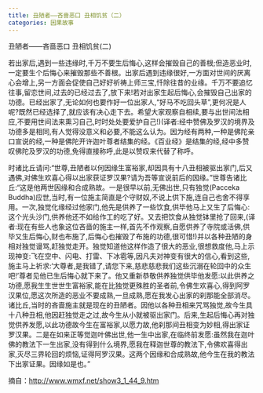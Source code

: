 ```yaml
---
title: 丑陋者——吝啬恶口 丑相饥贫（二）
categories: 因果故事
---
```


	   
丑陋者——吝啬恶口 丑相饥贫(二)

若出家后,遇到一些违缘时,千万不要生后悔心,这样会摧毁自己的善根;但造恶业时,一定要生个后悔心来摧毁那些不善根。出家后遇到违缘很好,一方面对世间的厌离心会增上,另一方面会促使自己好好祈祷上师三宝,忏除往昔的业缘。千万不要追忆往事,留恋世间,过去的已经过去了,放下来!若对出家生起后悔心,会摧毁自己出家的功德。已经出家了,无论如何也要作好一位出家人,“好马不吃回头草”,更何况是人呢?既然已经选择了,就应该有决心走下去。希望大家观察自相续,要与出世间法相应,不要用世间法来熏习自己,时时处处要爱护自己!)(译者:经中赞佛及罗汉的境界及功德多是相同,有人觉得没意义和必要,不能这么认为。因为经有两种,一种是佛陀亲口宣说的经,一种是佛陀开许迦叶尊者结集的经。《百业经》是结集的经,经中多赞叹佛陀及罗汉的功德,免得直接称呼,此是以赞叹来代替了称呼。

时诸比丘请问:“世尊,丑陋者以何因缘生富裕家,却因具有十八丑相被驱出家门,后又遇佛,对佛生欢喜心得以出家获证罗汉果?请为吾等宣说前后的因缘。”世尊告诸比丘:“这是他两世因缘和合成熟故。一是很早以前,无佛出世,只有独觉(Pacceka Buddha)应世,当时,有一位施主简直是个守财奴,不说上供下施,连自己也舍不得享用。一次,独觉化缘经过他家门,他先是供养了一些饮食,供毕他马上又生了后悔心:这个光头沙门,供养他还不如给作工的吃了好。又去把饮食从独觉钵里抢了回来,(译者:现在有些人也象这位吝啬的施主一样,首先不作观察,自愿供养了寺院或活佛,供毕又生后悔心,财也布施了,后悔心也摧毁了布施的功德,很可惜!)并以各种丑陋的身相对独觉谩骂,赶独觉走开。独觉知道他这样作造了很大的恶业,很想救度他,马上示现神变:飞在空中、闪电、打雷、下冰雹等,因凡夫对神变有很大的信心,看到这些,施主马上祈求:‘大尊者,是我错了,请您下来,慈悲慈悲我们这些沉溺在轮回中的众生吧!’尊者见他已生后悔心就下来了。他又重新恭敬供养独觉供毕他发愿:以此供养之功德,愿我生生世世生富裕家,能在比独觉更殊胜的圣者前,令佛生欢喜心,得到阿罗汉果位,愿这次所造的恶业不要成熟,一旦成熟,愿在我发心出家的刹那能全部消尽。诸比丘,当时的吝啬施主就是现在的丑陋者。因他以各种丑相来咒骂独觉,故今生具十八种丑相,他因赶独觉走之过,故今生从小就被驱出家门。后来,生起后悔心再对独觉供养发愿,以此功德故今生在富裕家,以愿力故,他刹那间丑相变为妙相,得出家证罗汉果。二是在如来正等觉迦叶佛出世,他一生中出家,在临终前发愿:虽然我在迦叶佛的教法下一生出家,没有得到什么境界,愿我在释迦世尊的教法下,令佛欢喜得出家,灭尽三界轮回的烦恼,证得阿罗汉果。这两个因缘和合成熟故,他今生在我的教法下出家证果。因缘如是也。”


摘自：http://www.wmxf.net/show3_1_44_9.htm